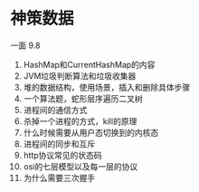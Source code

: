 # 神策数据 

一面 9.8

1. HashMap和CurrentHashMap的内容
2. JVM垃圾判断算法和垃圾收集器
3. 堆的数据结构，使用场景，插入和删除具体步骤
4. 一个算法题，蛇形层序遍历二叉树
5. 进程间的通信方式
6. 杀掉一个进程的方式，kill的原理
7. 什么时候需要从用户态切换到的内核态
8. 进程间的同步和互斥
9. http协议常见的状态码
10. osi的七层模型以及每一层的协议
11. 为什么需要三次握手